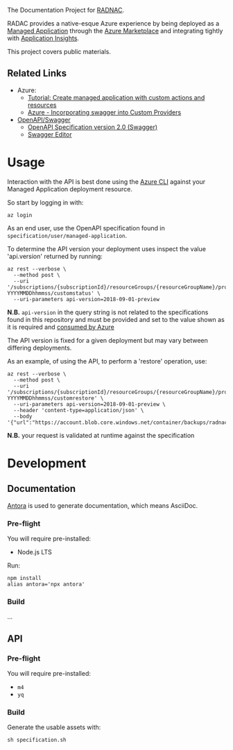 The Documentation Project for [RADNAC](https://radnac.com/).

RADAC provides a native-esque Azure experience by being deployed as a [Managed Application](https://learn.microsoft.com/en-us/azure/azure-resource-manager/managed-applications/overview) through the [Azure Marketplace](https://azuremarketplace.microsoft.com/) and integrating tightly with [Application Insights](https://learn.microsoft.com/en-us/azure/azure-monitor/app/app-insights-overview).

This project covers public materials.

## Related Links

 * Azure:
    * [Tutorial: Create managed application with custom actions and resources](https://learn.microsoft.com/en-us/azure/azure-resource-manager/managed-applications/tutorial-create-managed-app-with-custom-provider)
    * [Azure - Incorporating swagger into Custom Providers](https://github.com/Azure/azure-custom-providers/tree/master/CustomRPWithSwagger)
 * [OpenAPI/Swagger](https://swagger.io/)
    * [OpenAPI Specification version 2.0 (Swagger)](https://swagger.io/docs/specification/2-0/what-is-swagger/)
    * [Swagger Editor](https://editor.swagger.io/)

# Usage

Interaction with the API is best done using the [Azure CLI](https://learn.microsoft.com/en-us/cli/azure/) against your Managed Application deployment resource.

So start by logging in with:

    az login

As an end user, use the OpenAPI specification found in `specification/user/managed-application`.

To determine the API version your deployment uses inspect the value 'api.version' returned by running:

    az rest --verbose \
      --method post \
      --uri '/subscriptions/{subscriptionId}/resourceGroups/{resourceGroupName}/providers/Microsoft.Solutions/applications/radnac-YYYYMMDDhhmmss/customstatus' \
      --uri-parameters api-version=2018-09-01-preview

**N.B.** `api-version` in the query string is not related to the specifications found in this repository and must be provided and set to the value shown as it is required and [consumed by Azure](https://learn.microsoft.com/en-us/rest/api/customproviders/custom-resource-provider)

The API version is fixed for a given deployment but may vary between differing deployments.

As an example, of using the API, to perform a 'restore' operation, use:

    az rest --verbose \
      --method post \
      --uri '/subscriptions/{subscriptionId}/resourceGroups/{resourceGroupName}/providers/Microsoft.Solutions/applications/radnac-YYYYMMDDhhmmss/customrestore' \
      --uri-parameters api-version=2018-09-01-preview \
      --header 'content-type=application/json' \
      --body '{"url":"https://account.blob.core.windows.net/container/backups/radnac?..."}'

**N.B.** your request is validated at runtime against the specification

# Development

## Documentation

[Antora](https://antora.org/) is used to generate documentation, which means AsciiDoc.

### Pre-flight

You will require pre-installed:

 * Node.js LTS

Run:

    npm install
    alias antora='npx antora'

### Build

...

## API

### Pre-flight

You will require pre-installed:

 * `m4`
 * `yq`

### Build

Generate the usable assets with:

    sh specification.sh
